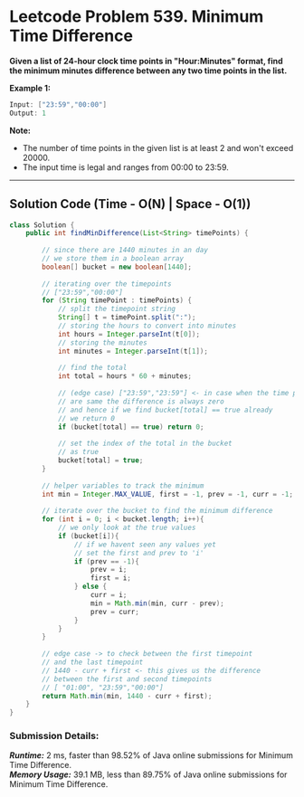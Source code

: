 # Leetcode Problem 539. Minimum Time Difference

**Given a list of 24-hour clock time points in "Hour:Minutes" format, find the minimum minutes difference between any two time points in the list.**

**Example 1:**

```java
Input: ["23:59","00:00"]
Output: 1
```

**Note:**
- The number of time points in the given list is at least 2 and won't exceed 20000.
- The input time is legal and ranges from 00:00 to 23:59.

---

## Solution Code (Time - O(N) | Space - O(1))

```java
class Solution {
    public int findMinDifference(List<String> timePoints) {
        
        // since there are 1440 minutes in an day
        // we store them in a boolean array 
        boolean[] bucket = new boolean[1440];
        
        // iterating over the timepoints
        // ["23:59","00:00"]
        for (String timePoint : timePoints) {
            // split the timepoint string
            String[] t = timePoint.split(":");
            // storing the hours to convert into minutes
            int hours = Integer.parseInt(t[0]);
            // storing the minutes
            int minutes = Integer.parseInt(t[1]);
            
            // find the total
            int total = hours * 60 + minutes;
            
            // (edge case) ["23:59","23:59"] <- in case when the time points
            // are same the difference is always zero
            // and hence if we find bucket[total] == true already
            // we return 0
            if (bucket[total] == true) return 0;
            
            // set the index of the total in the bucket
            // as true
            bucket[total] = true;
        }
        
        // helper variables to track the minimum
        int min = Integer.MAX_VALUE, first = -1, prev = -1, curr = -1;
        
        // iterate over the bucket to find the minimum difference
        for (int i = 0; i < bucket.length; i++){
            // we only look at the true values
            if (bucket[i]){
                // if we havent seen any values yet
                // set the first and prev to 'i'
                if (prev == -1){
                    prev = i;
                    first = i;
                } else {
                    curr = i;
                    min = Math.min(min, curr - prev);
                    prev = curr;
                }
            }
        }
        
        // edge case -> to check between the first timepoint
        // and the last timepoint
        // 1440 - curr + first <- this gives us the difference
        // between the first and second timepoints
        // [ "01:00", "23:59","00:00"]
        return Math.min(min, 1440 - curr + first);
    }
}
```

### Submission Details:

***Runtime:*** 2 ms, faster than 98.52% of Java online submissions for Minimum Time Difference. <br/>
***Memory Usage:*** 39.1 MB, less than 89.75% of Java online submissions for Minimum Time Difference.
